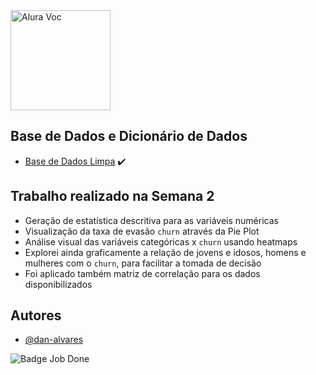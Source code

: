 <img src="https://github.com/sthemonica/alura-voz/blob/main/logos-alura%20voz/Logo%20Alura%20Voz-01.png" alt="Alura Voc" height="160"/>


## Base de Dados e Dicionário de Dados

 - [Base de Dados Limpa](https://github.com/dan-alvares/Desafio-Data-Science-Alura/blob/main/Semana%202/dados_churn_clean.json) :heavy_check_mark:


## Trabalho realizado na Semana 2

 - Geração de estatística descritiva para as variáveis numéricas 
 - Visualização da taxa de evasão `churn` através da Pie Plot
 - Análise visual das variáveis categóricas x `churn` usando heatmaps
 - Explorei ainda graficamente a relação de jovens e idosos, homens e mulheres com o `churn`, para facilitar a tomada de decisão
 - Foi aplicado também matriz de correlação para os dados disponibilizados
 
 
## Autores

- [@dan-alvares](https://www.github.com/dan-alvares)

![Badge Job Done](http://img.shields.io/static/v1?label=STATUS&message=FINALIZADO&color=GREEN&style=for-the-badge)